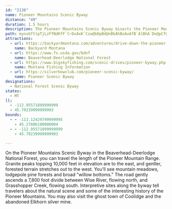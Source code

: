 ```yaml
---
id: "2136"
name: Pioneer Mountains Scenic Byway
distance: "49"
duration: 1.5 hours
description: The Pioneer Mountains Scenic Byway bisects the Pioneer Mountains in some of the most breathtaking scenery in Montana.  Along the way you may enjoy camping, hiking, fishing, the ghost town of Coolidge, and the remnants of the Elkhorn Mine.
path: mynvGftlpTjLzFfNdKfF`C~DxAxK`Czw@bOpBd@nBbAhBxAvAfB`AlBhA`Dn@pCf@rELlFMvZLpKPxCb@pCxAzFx@xBnAdCxAnBj]d^jPtQnj@rm@jAxAfGrGvHvIpDrDxDrE~@lAr@pAd@lAlBfG~@rBdKfQxAbBlDjCzB~@nM~AvAl@hAx@x@r@nA~BlDdIjBvD|AbCrBbCbBdBbClBjZbUbC|B|H`JrBzAxEjCnLnDbBj@dAl@dAv@~ExFhAr@tClAvIqC|EiBtEc@vr@xEfD^lBX~NpDtAz@bArA~@xBlE|OdA~ClArClAxBtD`Gr@vAh@zAf@vCTdNZlEXrBh@jCx@xCrDhHdKhPxE|GpVxZlB`BnGdEvCfClDtErDvGrAnB~B|BlDrAbCRrAVvAl@tAtAhDjFlA~BdA|AhBdBxBp@bAJrBEhBq@|FsDlBm@bBMbBDjANlCjAnOlIxCz@`Fd@bj@xI`Jx@hTrArPpAvJfG|@ZnTfFjLdEvSfJnC`ArDVlD_@nNcAnDB|@RxAf@rC|B`KhPhAzA|@v@x@Zt@Jx@Aj@WtF{Dn@YlDW~Br@bCdArBdBnBrDnMvPl@d@~Ar@nK~Av@XzBrAvCfCpBpCnA~BzEpOx@pAt@f@rAl@bAPbQl@hCMpHgBhBQlE^p@R`CjAjMrI|CnEbCrCtAfA~Aj@pBDvLq@lAP~Ad@dAr@`AjAxFnJrS`QvClBnPhInCdBr@r@dB`CdIlPx@dAhA`Ax@d@dAXdHXnB^jRlIrBd@nCd@dDRjQqAfBB~ARfBr@~@l@~AzAlAn@j@L~@SpBPn@b@^j@lE~JxEtLvAbC~AvAnAVdC@~BeA~AaBpGuJt@}AjGqQ|IgQj_@k}@rAyBfC{CxD{ChCqA~Bm@pDi@xE_@vDCfFo@~CPjEx@hBJ~@C|AYxQ}Lj@k@vGcJl@qANsAD_CDg@\gAtByCv@w@dAe@fCs@tC?x@Ll@p@nCfFfBxBxDfChAJ~D?h@JjElB~A^n@GzDkAzBF|@MbBa@hAo@|BiBZIXBTRLj@Dh@Mj@U^yCxB}ClDiB~Do@~@o@j@}Bt@iBpBwCtA}D~DiB~@Ud@Il@Fr@LXh@R|GiDhAQjLr@v@Gt@_@hAkArEgB|BElExA~BL`Bl@TV`EbJdAhAdCfAjDDh@Rx@fA~B~Dx@j@dJn@vCt@dBtA|BrChEzFrFxGnAlArC^|@SbAm@nAwA|@aCh@_A~@q@h@[dADrA`@`JpIjAzA`B~Dx@rAxBrClBlDhDrDlCxAx@z@j@lAzCjI~@dA^F`@DdCS|Ir@bB`@`@B|@Kx@e@pFuHxGqElCgChAk@~@Ad@L|@~@jFzHxFtPl@~@~CvBrA`CVfA@f@IxIHx@X`Ad@p@~@`@pD]n@Ux@c@^q@T_AbAoGrAcHz@cCxFsLpVmd@vEgJtH{M|DsE|DoGzAqBvT}OfJy@|@k@x@sAd@_BJyBLwL`@eBv@gAx@i@rIs@f@YxDyDhBo@lBf@r@f@b@j@~CxLnCnCx@rIBlBCzJUjD?`CH~BlHx\?VOt@oAdBI\k@jHCv@B^ZlAt@p@^DT?f@]nA_CtBgAX[^}@VsC^eAzAoAx@cAp@M^GdAf@bClCr@VpFz@tAv@hAlA^r@d@rBb@jD?rAOnBNj@lE~DlBjAn@f@x@jArGnF|@f@xCb@nBx@v@?rBr@dAdAlAxB~AbEhBhBlAvDxAjCTz@LnATx@tBzF`FtFnCpEfAbDX|CFbEHp@\dAXf@h@b@jE|BfCv@fDRjJm@xD_@vDqAlGyDrDm@~ADtBf@vAN~@W|AuAd@}AFgBSoFDeC^eCXy@d@y@p@_AnAaAdOyD|Eg@|ACnD\bE`AhCfAzCpBdBfB`DlCt@^bAJbAGn@WtAsAl@sAnAaE|AkBtAy@l@SfCKri@xFbNk@nKYvF?lFQ~B^tFjAjYlF~FFr[YjAFjCp@fAj@zP|MtIxHlCdB~B^v|A?zBLlFjAjDRfAWjCaBx@WbAGrAVnBr@~@@rASrA_AbDoDbA_@~@CnA\dAx@fD`BvPfEtBdAnHhHjBvAbD~@fDFtDq@~EoA~Cc@hC?xNpB|DXzBBhCQbMwC~QaF|H{B`EmBx@W~AS`WM~CXrBtAvFpEhBt@rDb@fDYpEeBjCq@jIeBlCY~@BdOdBnThDpCR|FGhKkAnEsAtC_BjIgGlAUlGFfFGhCOjJZbTz@dTtBnYgCzdAgD|ASbCs@vCmBjDsCvBcA`AGfB?xB`@fCdBfBvCxFzN~BuBhA]hN@d@f@
attractions:
  - url: https://backyardmontana.com/adventures/drive-down-the-pioneer-mountains-scenic-byway-heres-what-you-can-see/
    name: Backyard Montana
  - url: https://www.fs.usda.gov/bdnf
    name: Beaverhead-Deerlodge National Forest
  - url: https://www.bigskyfishing.com/scenic-drives/pioneer-byway.php
    name: Montana Fishing Information
  - url: https://silverbowclub.com/pioneer-scenic-byway/
    name: Pioneer Scenic Byway
designations:
  - National Forest Scenic Byway
states:
  - MT
ll:
  - -112.95571899999999
  - 45.79239999999993
bounds:
  - - -113.12429799999995
    - 45.27806100000004
  - - -112.95571899999999
    - 45.79239999999993

---
```


On the Pioneer Mountains Scenic Byway in the Beaverhead-Deerlodge National Forest, you can travel the length of the Pioneer Mountain Range.  Granite peaks topping 10,000 feet in elevation are to the east, and gentler, forested terrain stretches out to the west. You'll see mountain meadows, lodgepole pine forests and broad "willow bottoms."  The road gently ascends a 7,800 foot divide between Wise River, flowing north, and Grasshopper Creek, flowing south. Interpretive sites along the byway tell travelers about the natural scene and some of the interesting history of the Pioneer Mountains.  You may also visit the ghost town of Coolidge and the abandoned Elkhorn silver mine.
